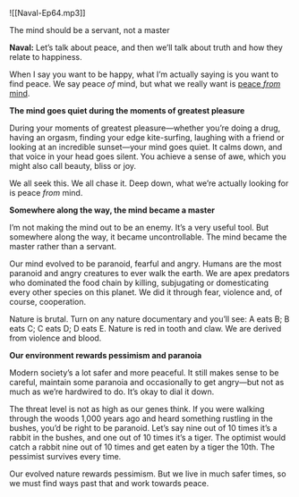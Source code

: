 


![[Naval-Ep64.mp3]]


The mind should be a servant, not a master

**Naval:** Let’s talk about peace, and then we’ll talk about truth and how they relate to happiness.

When I say you want to be happy, what I’m actually saying is you want to find peace. We say peace _of_ mind, but what we really want is [peace _from_ mind](https://twitter.com/naval/status/1005107581289824256?lang=en).

**The mind goes quiet during the moments of greatest pleasure**

During your moments of greatest pleasure—whether you’re doing a drug, having an orgasm, finding your edge kite-surfing, laughing with a friend or looking at an incredible sunset—your mind goes quiet. It calms down, and that voice in your head goes silent. You achieve a sense of awe, which you might also call beauty, bliss or joy.

We all seek this. We all chase it. Deep down, what we’re actually looking for is peace _from_ mind.

**Somewhere along the way, the mind became a master**

I’m not making the mind out to be an enemy. It’s a very useful tool. But somewhere along the way, it became uncontrollable. The mind became the master rather than a servant. 

Our mind evolved to be paranoid, fearful and angry. Humans are the most paranoid and angry creatures to ever walk the earth. We are apex predators who dominated the food chain by killing, subjugating or domesticating every other species on this planet. We did it through fear, violence and, of course, cooperation.

Nature is brutal. Turn on any nature documentary and you’ll see: A eats B; B eats C; C eats D; D eats E. Nature is red in tooth and claw. We are derived from violence and blood.

**Our environment rewards pessimism and paranoia**

Modern society’s a lot safer and more peaceful. It still makes sense to be careful, maintain some paranoia and occasionally to get angry—but not as much as we’re hardwired to do. It’s okay to dial it down.

The threat level is not as high as our genes think. If you were walking through the woods 1,000 years ago and heard something rustling in the bushes, you’d be right to be paranoid. Let’s say nine out of 10 times it’s a rabbit in the bushes, and one out of 10 times it’s a tiger. The optimist would catch a rabbit nine out of 10 times and get eaten by a tiger the 10th. The pessimist survives every time.

Our evolved nature rewards pessimism. But we live in much safer times, so we must find ways past that and work towards peace.